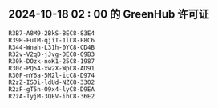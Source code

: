 ## 2024-10-18 02 : 00 的 GreenHub 许可证
```
R3B7-A8M9-2BkS-BEC8-83E4
R39H-FuTM-qjiT-1lC8-F8C6
R344-Wnah-L31h-0YC8-CD4B
R32v-V2qD-jJvg-DEC8-09B3
R30k-DOzk-noK1-25C8-1987
R30c-PQ54-xw2X-WpC8-AD91
R30F-nY6a-5M2l-icC8-D974
R2zZ-ISDi-ldUd-NZC8-3302
R2zF-gT5n-O9x4-lyC8-D9EA
R2zA-TyjM-3QEV-ihC8-36E2
```
